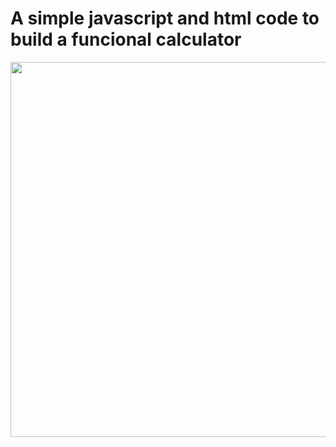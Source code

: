 # A simple javascript and html code to build a funcional calculator

<img src="https://media.giphy.com/media/Mlmj8jI4WNMl5qJAON/giphy.gif" width="1000" height="600"/> 
